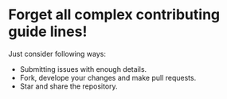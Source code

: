 # Forget all complex contributing guide lines!
Just consider following ways:
- Submitting issues with enough details.
- Fork, develope your changes and make pull requests.
- Star and share the repository.
